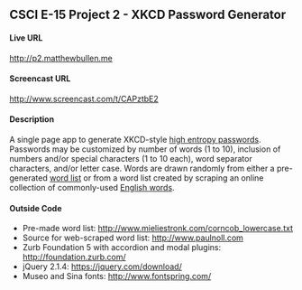 ## CSCI E-15 Project 2 - XKCD Password Generator

#### Live URL

http://p2.matthewbullen.me

#### Screencast URL

http://www.screencast.com/t/CAPztbE2

#### Description

A single page app to generate XKCD-style [high entropy passwords](https://xkcd.com/936/). Passwords may be customized by number of words (1 to 10), inclusion of numbers and/or special characters (1 to 10 each), word separator characters, and/or letter case. Words are drawn randomly from either a pre-generated [word list](http://www.mieliestronk.com/corncob_lowercase.txt) or from a word list created by scraping an online collection of commonly-used [English words](http://www.paulnoll.com).

#### Outside Code

* Pre-made word list: http://www.mieliestronk.com/corncob_lowercase.txt
* Source for web-scraped word list: http://www.paulnoll.com
* Zurb Foundation 5 with accordion and modal plugins: http://foundation.zurb.com/
* jQuery 2.1.4: https://jquery.com/download/
* Museo and Sina fonts: http://www.fontspring.com/
